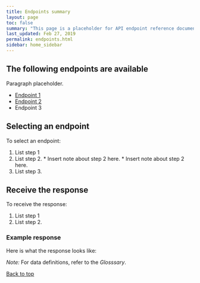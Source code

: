```yaml
---
title: Endpoints summary
layout: page
toc: false
summary: "This page is a placeholder for API endpoint reference documentation."
last_updated: Feb 27, 2019
permalink: endpoints.html
sidebar: home_sidebar
---
```


## The following endpoints are available

Paragraph placeholder.

* [Endpoint 1](/endpoint.html)
* [Endpoint 2](/endpoint2.html)
* Endpoint 3

## Selecting an endpoint

To select an endpoint:

1. List step 1
2. List step 2.
	    * Insert note about step 2 here.
	    * Insert note about step 2 here.
3. List step 3.

## Receive the response

To receive the response:

1. List step 1
2. List step 2.

### Example response

Here is what the response looks like:

*Note:* For data definitions, refer to the *Glosssary*.

[Back to top](#Send)
